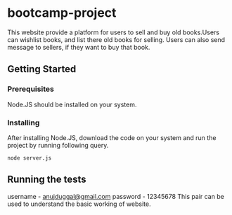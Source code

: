 # bootcamp-project

This website provide a platform for users to sell and buy old books.Users can wishlist books, and list there old books for selling.
Users can also send message to sellers, if they want to buy that book.

## Getting Started

### Prerequisites

Node.JS should be installed on your system.

### Installing

After installing Node.JS, download the code on your system and run the project by running following query.

```
node server.js
```
## Running the tests

username - anujduggal@gmail.com
password - 12345678
This pair can be used to understand the basic working of website.
